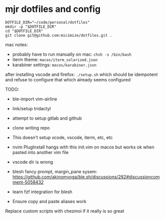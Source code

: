 # mjr dotfiles and config

```
DOTFILE_DIR="~/code/personal/dotfiles"
mkdir -p "$DOTFILE_DIR"
cd "$DOTFILE_DIR"
git clone git@github.com:micimize/dotfiles.git .
```

mac notes:
* probably have to run manually on mac: `chsh -s /bin/bash`
* iterm theme: `macos/iterm_solarized.json` 
* karabiner settings: `macos/karabiner.json`

after installing vscode and firefox:
`./setup.sh` which should be idempotent and refuse to configure that which already seems configured


TODO:
* ble-import vim-airline
* link/setup tridactyl
* attempt to setup gitlab and github
* clone writing repo
* This doesn't setup xcode, vscode, iterm, etc, etc
* nvim PlugInstall hangs with this init.vim on macos but works ok when pasted into another vim file
* vscode dir is wrong
* blesh fancy prompt, margin_pane sysem: https://github.com/akinomyoga/ble.sh/discussions/282#discussioncomment-5058432


* learn fzf integration for blesh
* Ensure copy and paste aliases work

Replace custom scripts with chezmoi if it really is so great